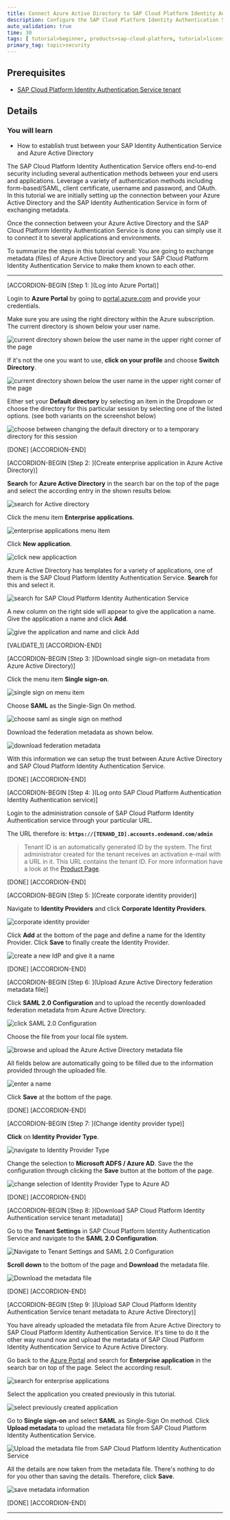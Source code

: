 ```yaml
---
title: Connect Azure Active Directory to SAP Cloud Platform Identity Authentication Service
description: Configure the SAP Cloud Platform Identity Authentication Service to leverage your Azure Active Directory setup.
auto_validation: true
time: 30
tags: [ tutorial>beginner, products>sap-cloud-platform, tutorial>license, products>sap-cloud-platform-identity-authentication]
primary_tag: topic>security
---
```


## Prerequisites
 - [SAP Cloud Platform Identity Authentication Service tenant](https://www.sapstore.com/solutions/40132/SAP-Cloud-Platform-Identity-Authentication)

## Details
### You will learn
  - How to establish trust between your SAP Identity Authentication Service and Azure Active Directory

The SAP Cloud Platform Identity Authentication Service offers end-to-end security including several authentication methods between your end users and applications. Leverage a variety of authentication methods including form-based/SAML, client certificate, username and password, and OAuth. In this tutorial we are initially setting up the connection between your Azure Active Directory and the SAP Identity Authentication Service in form of exchanging metadata.

Once the connection between your Azure Active Directory and the SAP Cloud Platform Identity Authentication Service is done you can simply use it to connect it to several applications and environments.

To summarize the steps in this tutorial overall: You are going to exchange metadata (files) of Azure Active Directory and your SAP Cloud Platform Identity Authentication Service to make them known to each other.

---

[ACCORDION-BEGIN [Step 1: ](Log into Azure Portal)]

Login to **Azure Portal** by going to [portal.azure.com](portal.azure.com) and provide your credentials.

Make sure you are using the right directory within the Azure subscription. The current directory is shown below your user name.

![current directory shown below the user name in the upper right corner of the page](current-directory.png)

If it's not the one you want to use, **click on your profile** and choose **Switch Directory**.

![current directory shown below the user name in the upper right corner of the page](switch-directory.png)

Either set your **Default directory** by selecting an item in the Dropdown or choose the directory for this particular session by selecting one of the listed options. (see both variants on the screenshot below)

![choose between changing the default directory or to a temporary directory for this session](choose-directory.png)

[DONE]
[ACCORDION-END]

[ACCORDION-BEGIN [Step 2: ](Create enterprise application in Azure Active Directory)]

**Search** for **Azure Active Directory** in the search bar on the top of the page and select the according entry in the shown results below.

![search for Active directory](search-active-directory.png)

Click the menu item **Enterprise applications**.

![enterprise applications menu item](enterprise-application-entry.png)

Click **New application**.

![click new applicaction](create-new-application.png)

Azure Active Directory has templates for a variety of applications, one of them is the SAP Cloud Platform Identity Authentication Service. **Search** for this and select it.

![search for SAP Cloud Platform Identity Authentication Service](scpias-template.png)

A new column on the right side will appear to give the application a name. Give the application a name and click **Add**.

![give the application and name and click Add](enterprise-application-name.png)

[VALIDATE_1]
[ACCORDION-END]


[ACCORDION-BEGIN [Step 3: ](Download single sign-on metadata from Azure Active Directory)]

Click the menu item **Single sign-on**.

![single sign on menu item](single-sign-on-entry.png)

Choose **SAML** as the Single-Sign On method.

![choose saml as single sign on method  ](saml-auth.png)

Download the federation metadata as shown below.

![download federation metadata](download-aad-metadata.png)

With this information we can setup the trust between Azure Active Directory and SAP Cloud Platform Identity Authentication Service.


[DONE]
[ACCORDION-END]

[ACCORDION-BEGIN [Step 4: ](Log onto SAP Cloud Platform Authentication Identity Authentication service)]

Login to the administration console of SAP Cloud Platform Identity Authentication service through your particular URL.

The URL therefore is: **`https://[TENAND_ID].accounts.ondemand.com/admin`**

>Tenant ID is an automatically generated ID by the system. The first administrator created for the tenant receives an activation e-mail with a URL in it. This URL contains the tenant ID. For more information have a look at the [Product Page](https://www.sap.com/products/cloud-platform/capabilities/foundation.identity-authentication.html#identity-authentication).


[DONE]
[ACCORDION-END]

[ACCORDION-BEGIN [Step 5: ](Create corporate identity provider)]

Navigate to **Identity Providers** and click **Corporate Identity Providers**.

![corporate identity provider](corporate-idp.png)

Click **Add** at the bottom of the page and define a name for the Identity Provider. Click **Save** to finally create the Identity Provider.

![create a new IdP and give it a name](define-new-idp.png)

[DONE]
[ACCORDION-END]

[ACCORDION-BEGIN [Step 6: ](Upload Azure Active Directory federation metadata file)]

Click **SAML 2.0 Configuration** and to upload the recently downloaded federation metadata from Azure Active Directory.

![click SAML 2.0 Configuration](configure-saml-idp.png)

Choose the file from your local file system.

![browse and upload the Azure Active Directory metadata file](upload-aad-metadata.png)

All fields below are automatically going to be filled due to the information provided through the uploaded file.

![enter a name](idp-name-logon.png)

Click **Save** at the bottom of the page.

[DONE]
[ACCORDION-END]

[ACCORDION-BEGIN [Step 7: ](Change identity provider type)]

**Click** on **Identity Provider Type**.

![navigate to Identity Provider Type](choose-idp-type.png)

Change the selection to **Microsoft ADFS / Azure AD**. Save the the configuration through clicking the **Save** button at the bottom of the page.

![change selection of Identity Provider Type to Azure AD](select-idptype-aad.png)

[DONE]
[ACCORDION-END]

[ACCORDION-BEGIN [Step 8: ](Download SAP Cloud Platform Identity Authentication service tenant metadata)]

Go to the **Tenant Settings** in SAP Cloud Platform Identity Authentication Service and navigate to the **SAML 2.0 Configuration**.

![Navigate to Tenant Settings and SAML 2.0 Configuration](saml-configuration-ias.png)

**Scroll down** to the bottom of the page and **Download** the metadata file.

![Download the metadata file](download-ias-metadata.png)

[DONE]
[ACCORDION-END]

[ACCORDION-BEGIN [Step 9: ](Upload SAP Cloud Platform Identity Authentication Service tenant metadata to Azure Active Directory)]

You have already uploaded the metadata file from Azure Active Directory to SAP Cloud Platform Identity Authentication Service. It's time to do it the other way round now and upload the metadata of SAP Cloud Platform Identity Authentication Service to Azure Active Directory.

Go back to the [Azure Portal](portal.azure.com) and search for **Enterprise application** in the search bar on top of the page. Select the according result.

![search for enterprise applications](search-enterprise-applications.png)

Select the application you created previously in this tutorial.

![select previously created application](my-sap-tutorial.png)

Go to **Single sign-on** and select **SAML** as Single-Sign On method. Click  **Upload metadata** to upload the metadata file from SAP Cloud Platform Identity Authentication Service.

![Upload the metadata file from SAP Cloud Platform Identity Authentication Service](upload-ias-metadata.png)

All the details are now taken from the metadata file. There's nothing to do for you other than saving the details. Therefore, click **Save**.

![save metadata information](save-ias-metadata-details.png)

[DONE]
[ACCORDION-END]

---

